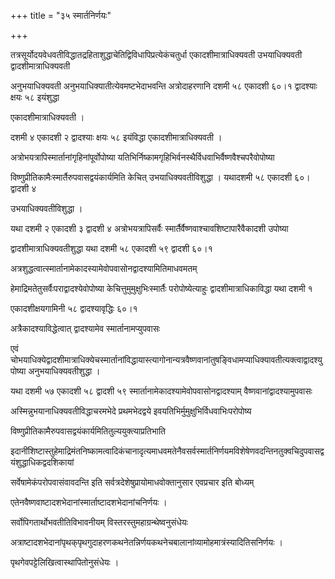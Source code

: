 +++
title = "३५ स्मार्तनिर्णयः"

+++

तत्रसूर्योदयवेधवतीविद्धातद्रहिताशुद्धाचेतिद्विविधापिप्रत्येकंचतुर्धा एकादशीमात्राधिक्यवती उभयाधिक्यवती द्वादशीमात्राधिक्यवती

अनुभयाधिक्यवती अनुभयाधिक्यातीत्येवमष्टभेदाभवन्ति अत्रोदाहरणानि दशमी ५८ एकादशी ६०।१ द्वादश्याः क्षयः ५८ इयंशुद्धा

एकादशीमात्राधिक्यवती ।

दशमी ४ एकादशी २ द्वादश्याः क्षयः ५८ इयंविद्धा एकादशीमात्राधिक्यवती ।

अत्रोभयत्रापिस्मार्तानांगृहिनांपूर्वोपोष्या यतिभिर्निष्कामगृहिभिर्वनस्थैर्विधवाभिर्वैष्णवैश्चपरैवोपोष्या

विष्णुप्रीतिकामैःस्मार्तैरुपवासद्वयंकार्यमिति केचित् उभयाधिक्यवतीविशुद्धा । यथादशमी ५८ एकादशी ६०। द्वादशी ४

उभयाधिक्यवतीविशुद्धा ।

यथा दशमी २ एकादशी ३ द्वादशी ४ अत्रोभयत्रापिसर्वैः स्मार्तैर्वैष्णवाश्चावशिष्टापारैवैकादशी उपोष्या

द्वादशीमात्राधिक्यवतीशुद्धा यथा दशमी ५८ एकादशी ५९ द्वादशी ६०।१

अत्रशुद्धत्वात्स्मार्तानामेकादस्यामेवोपवासोनद्वादश्यामितिमाधवमतम्

हेमाद्रिमतेतुसर्वैःपराद्वादश्येवोपोष्या केचित्तुमुमुक्षुभिःस्मार्तैः परोपोष्येत्याहुः द्वादशीमात्राधिकाविद्धा यथा दशमी १

एकादशीक्षयगामिनी ५८ द्वादश्यावृद्धिः ६०।१

अत्रैकादश्याविद्धेत्वात् द्वादश्यामेव स्मार्तानामप्युपवासः

एवं चोभयाधिक्येद्वादशीमात्राधिक्येचस्मार्तानांविद्धायास्त्यागोनान्यत्रवैष्णवानांतुषङ्विधामप्याधिक्यावतीत्यक्त्वाद्वादश्युपोष्या अनुभयाधिक्यवतीशुद्धा ।

यथा दशमी ५७ एकादशी ५८ द्वादशी ५९ स्मार्तानामेकादश्यामेवोपवासोनद्वादश्याम् वैष्णवानांद्वादश्यामुपवासः

अस्मिन्नुभयानाधिक्यवतीविद्धाचरमभेदे प्रथमभेदद्वये इवयतिभिर्मुमुक्षुभिर्विधवाभिःपरोपोष्य

विष्णुप्रीतिकामैरुपवासद्वयंकार्यमितितुल्ययुक्त्याप्रतिभाति

इदानींशिष्टास्तुहेमाद्रिमंतनिष्कामत्वादिकंचानादृत्यमाधवमतेनैवसर्वस्मार्तनिर्णयमविशेषेणवदन्तिनतुक्वचिदुपवासद्वयंशुद्धाधिकद्वदशिकायां

सर्वेषामेकंपरोपवासंवावदन्ति इति सर्वत्रदेशेषुप्रायोमाधवोक्तानुसार एवप्रचार इति बोध्यम्

एतेनवैष्णवाष्टादशभेदानांस्मार्ताष्टादशभेदानांचनिर्णयः ।

सर्वोपिगतार्थोभवतीतिविभावनीयम् विस्तरस्तुमहाग्रन्थेष्वनुसंधेयः

अत्राष्टादशभेदानांपृथक्‌पृथगुदाहरणकथनेतन्निर्णयकथनेचबालानांव्यामोहमात्रंस्यादितिसनिर्णयः ।

पृथगेवपट्टेलिखित्वास्थापितोनुसंधेयः ।
